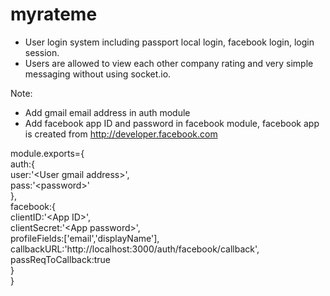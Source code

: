 # myrateme

- User login system including passport local login, facebook login, login session. 
- Users are allowed to view each other company rating and very simple messaging without using socket.io. 

Note: 
- Add gmail email address in auth module
- Add facebook app ID and password in facebook module, facebook app is created from http://developer.facebook.com


 module.exports={  
   auth:{  
        user:'\<User gmail address\>',  
        pass:'\<password\>'  
        },  
   facebook:{  
    clientID:'\<App ID\>',  
    clientSecret:'\<App password\>',  
    profileFields:['email','displayName'],  
    callbackURL:'http://localhost:3000/auth/facebook/callback',  
    passReqToCallback:true  
  }  
}


